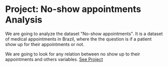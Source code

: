 # Project: No-show appointments Analysis

We are going to analyze the dataset "No-show appointments". 
It is a dataset of medical appointments in Brazil, where the the question is if a patient show up for their appointments or not. 

We are going to look for any relation between no show up to their appointments and others variables. [See Project](https://htmlpreview.github.io/?https://github.com/josemaria500/Data_Analysis/blob/main/No-show_appointments/No-show_appointments.html)

 